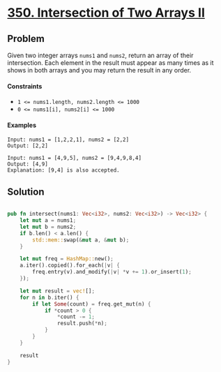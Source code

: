 # [350. Intersection of Two Arrays II](https://leetcode.com/problems/intersection-of-two-arrays-ii/)

## Problem

Given two integer arrays `nums1` and `nums2`, return an array of their
intersection. Each element in the result must appear as many times as it shows
in both arrays and you may return the result in any order.

#### Constraints

* `1 <= nums1.length, nums2.length <= 1000`
* `0 <= nums1[i], nums2[i] <= 1000`

#### Examples

```text
Input: nums1 = [1,2,2,1], nums2 = [2,2]
Output: [2,2]
```

```text
Input: nums1 = [4,9,5], nums2 = [9,4,9,8,4]
Output: [4,9]
Explanation: [9,4] is also accepted.
```

## Solution

```rust

pub fn intersect(nums1: Vec<i32>, nums2: Vec<i32>) -> Vec<i32> {
    let mut a = nums1;
    let mut b = nums2;
    if b.len() < a.len() {
        std::mem::swap(&mut a, &mut b);
    }

    let mut freq = HashMap::new();
    a.iter().copied().for_each(|v| {
        freq.entry(v).and_modify(|v| *v += 1).or_insert(1);
    });

    let mut result = vec![];
    for n in b.iter() {
        if let Some(count) = freq.get_mut(n) {
            if *count > 0 {
                *count -= 1;
                result.push(*n);
            }
        }
    }

    result
}
```